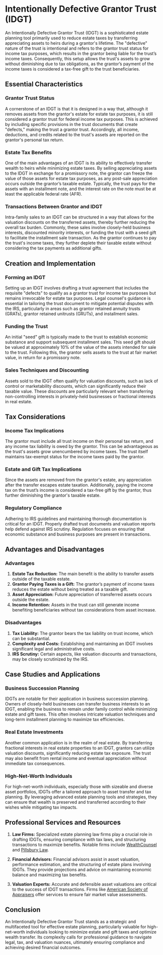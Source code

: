 # Intentionally Defective Grantor Trust (IDGT)

An Intentionally Defective Grantor Trust (IDGT) is a sophisticated estate planning tool primarily used to reduce estate taxes by transferring appreciating assets to heirs during a grantor's lifetime. The "defective" nature of the trust is intentional and refers to the grantor trust status for income tax purposes, which results in the grantor being liable for the trust’s income taxes. Consequently, this setup allows the trust's assets to grow without diminishing due to tax obligations, as the grantor’s payment of the income taxes is considered a tax-free gift to the trust beneficiaries.

## Essential Characteristics

### Grantor Trust Status

A cornerstone of an IDGT is that it is designed in a way that, although it removes assets from the grantor's estate for estate tax purposes, it is still considered a grantor trust for federal income tax purposes. This is achieved by including specific provisions in the trust documents that create "defects," making the trust a grantor trust. Accordingly, all income, deductions, and credits related to the trust's assets are reported on the grantor's personal tax return.

### Estate Tax Benefits

One of the main advantages of an IDGT is its ability to effectively transfer wealth to heirs while minimizing estate taxes. By selling appreciating assets to the IDGT in exchange for a promissory note, the grantor can freeze the value of those assets for estate tax purposes, as any post-sale appreciation occurs outside the grantor’s taxable estate. Typically, the trust pays for the assets with an installment note, and the interest rate on the note must be at least the applicable federal rate (AFR).

### Transactions Between Grantor and IDGT

Intra-family sales to an IDGT can be structured in a way that allows for the valuation discounts on the transferred assets, thereby further reducing the overall tax burden. Commonly, these sales involve closely-held business interests, discounted minority interests, or funding the trust with a seed gift to facilitate the installment sale transaction. As the grantor continues to pay the trust's income taxes, they further deplete their taxable estate without considering the tax payments as additional gifts.

## Creation and Implementation

### Forming an IDGT

Setting up an IDGT involves drafting a trust agreement that includes the requisite "defects" to qualify as a grantor trust for income tax purposes but remains irrevocable for estate tax purposes. Legal counsel's guidance is essential in tailoring the trust document to mitigate potential disputes with the IRS, particularly in areas such as grantor retained annuity trusts (GRATs), grantor retained unitrusts (GRUTs), and installment sales.

### Funding the Trust

An initial "seed" gift is typically made to the trust to establish economic substance and support subsequent installment sales. This seed gift should be valued at approximately 10% of the value of the assets intended for sale to the trust. Following this, the grantor sells assets to the trust at fair market value, in return for a promissory note.

### Sales Techniques and Discounting

Assets sold to the IDGT often qualify for valuation discounts, such as lack of control or marketability discounts, which can significantly reduce their taxable value. These discounts are particularly relevant when transferring non-controlling interests in privately-held businesses or fractional interests in real estate.

## Tax Considerations

### Income Tax Implications

The grantor must include all trust income on their personal tax return, and any income tax liability is owed by the grantor. This can be advantageous as the trust's assets grow unencumbered by income taxes. The trust itself maintains tax-exempt status for the income taxes paid by the grantor.

### Estate and Gift Tax Implications

Since the assets are removed from the grantor's estate, any appreciation after the transfer escapes estate taxation. Additionally, paying the income tax on the trust’s income is considered a tax-free gift by the grantor, thus further diminishing the grantor's taxable estate.

### Regulatory Compliance

Adhering to IRS guidelines and maintaining thorough documentation is critical for an IDGT. Properly drafted trust documents and valuation reports help defend against IRS scrutiny. Regulation focuses on ensuring that economic substance and business purposes are present in transactions.

## Advantages and Disadvantages

### Advantages

1. **Estate Tax Reduction:** The main benefit is the ability to transfer assets outside of the taxable estate.
2. **Grantor Paying Taxes is a Gift:** The grantor’s payment of income taxes reduces the estate without being treated as a taxable gift.
3. **Asset Appreciation:** Future appreciation of transferred assets occurs outside the estate.
4. **Income Retention:** Assets in the trust can still generate income benefiting beneficiaries without tax considerations from asset increase.

### Disadvantages

1. **Tax Liability:** The grantor bears the tax liability on trust income, which can be substantial.
2. **Complexity and Costs:** Establishing and maintaining an IDGT involves significant legal and administrative costs.
3. **IRS Scrutiny:** Certain aspects, like valuation discounts and transactions, may be closely scrutinized by the IRS.

## Case Studies and Applications

### Business Succession Planning

IDGTs are notable for their application in business succession planning. Owners of closely-held businesses can transfer business interests to an IDGT, enabling the business to remain under family control while minimizing estate and gift taxes. This often involves intricate valuation techniques and long-term installment planning to maximize tax efficiencies.

### Real Estate Investments

Another common application is in the realm of real estate. By transferring fractional interests in real estate properties to an IDGT, grantors can utilize valuation discounts, significantly reducing estate tax exposure. The trust may also benefit from rental income and eventual appreciation without immediate tax consequences.

### High-Net-Worth Individuals

For high-net-worth individuals, especially those with sizeable and diverse asset portfolios, IDGTs offer a tailored approach to asset transfer and tax planning. By leveraging advanced estate planning tools and strategies, they can ensure that wealth is preserved and transferred according to their wishes while mitigating tax impacts.

## Professional Services and Resources

1. **Law Firms:** Specialized estate planning law firms play a crucial role in drafting IDGTs, ensuring compliance with tax laws, and structuring transactions to maximize benefits. Notable firms include [WealthCounsel](https://www.wealthcounsel.com/) and [Pillsbury Law](https://www.pillsburylaw.com/).

2. **Financial Advisors:** Financial advisors assist in asset valuation, performance estimation, and the structuring of estate plans involving IDGTs. They provide projections and advice on maintaining economic balance and maximizing tax benefits.

3. **Valuation Experts:** Accurate and defensible asset valuations are critical to the success of IDGT transactions. Firms like [American Society of Appraisers](https://www.appraisers.org/) offer services to ensure fair market value assessments.

## Conclusion

An Intentionally Defective Grantor Trust stands as a strategic and multifaceted tool for effective estate planning, particularly valuable for high-net-worth individuals looking to minimize estate and gift taxes and optimize wealth transfer. Its complexity calls for professional guidance to navigate legal, tax, and valuation nuances, ultimately ensuring compliance and achieving desired financial outcomes.